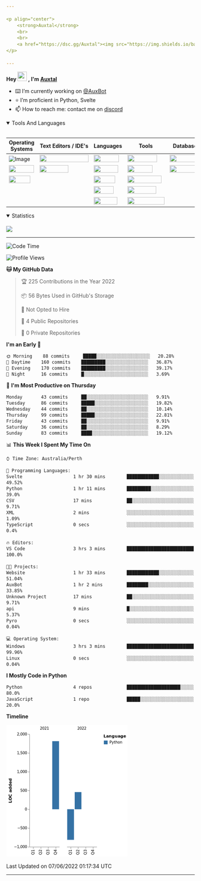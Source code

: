 ```yaml
---

<p align="center">
	<strong>Auxtal</strong>
	<br>
	<br>
	<a href="https://dsc.gg/Auxtal"><img src="https://img.shields.io/badge/Discord-5865F2.svg?logo=Discord&logoColor=white"></a>
</p>

---
```


**Hey <a href="https://dsc.gg/Auxtal"><img src="https://media.giphy.com/media/hvRJCLFzcasrR4ia7z/giphy.gif" width="25" height="25"></a> , I'm <a href="https://github.com/Auxtal">Auxtal</a>**

- ⌨️ I’m currently working on [@AuxBot](https://github.com/auxBot-discord-bot)
- ⭐ I’m proficient in Python, Svelte
- 📫 How to reach me: contact me on [discord](https://discord.com/users/327745755789918208)

<details open>
	<summary>Tools And Languages</summary>
	<br>
	<table>
		<thead>
			<tr>
				<th><span style="font-weight:bold">Operating Systems</span></th>
				<th><span style="font-weight:bold">Text Editors / IDE's</span></th>
				<th><span style="font-weight:bold">Languages</span></th>
				<th><span style="font-weight:bold">Tools</span></th>
				<th><span style="font-weight:bold">Databases</span></th>
			</tr>
		</thead>
		<tbody>
			<tr>
				<td><img src="https://img.shields.io/badge/Windows-0078D6.svg?logo=Windows&logoColor=white" alt="Image" width="77" height="20"></td>
				<td><img src="https://img.shields.io/badge/Visual%20Studio%20Code-007ACC.svg?logo=Visual-Studio-Code&logoColor=white" width="131" height="20"></td>
				<td><img src="https://img.shields.io/badge/Python-3776AB.svg?logo=Python&logoColor=white" width="67" height="20"></td>
				<td><img src="https://img.shields.io/badge/Portainer-13BEF9.svg?logo=Portainer&logoColor=white" width="79" height="20"></td>
				<td><img src="https://img.shields.io/badge/PostgreSQL-4169E1.svg?logo=PostgreSQL&logoColor=white" width="91" height="20"></td>
			</tr>
			<tr>
				<td><img src="https://img.shields.io/badge/macOS-000000.svg?logo=macOS&logoColor=white" width="67" height="20"></td>
				<td><img src="https://img.shields.io/badge/PyCharm-000000.svg?logo=PyCharm&logoColor=white" width="77" height="20"></td>
				<td><img src="https://img.shields.io/badge/HTML5-E34F26.svg?logo=HTML5&logoColor=white" width="65" height="20"></td>
				<td><img src="https://img.shields.io/badge/Docker-2496ED.svg?logo=Docker&logoColor=white" width="67" height="20"></td>
				<td><img src="https://img.shields.io/badge/MongoDB-47A248.svg?logo=MongoDB&logoColor=white" width="81" height="20"></td>
			</tr>
			<tr>
				<td><img src="https://img.shields.io/badge/Linux-FCC624.svg?logo=Linux&logoColor=black" width="57" height="20"></td>
				<td></td>
				<td><img src="https://img.shields.io/badge/CSS3-1572B6.svg?logo=CSS3&logoColor=white" width="57" height="20"></td>
				<td><img src="https://img.shields.io/badge/Kubernetes-326CE5.svg?logo=Kubernetes&logoColor=white" width="91" height="20"></td>
				<td></td>
			</tr>
			<tr>
				<td></td>
				<td></td>
				<td><img src="https://img.shields.io/badge/Sass-CC6699.svg?logo=Sass&logoColor=white" width="53" height="20"></td>
				<td><img src="https://img.shields.io/badge/GraphQL-E10098.svg?logo=GraphQL&logoColor=white" width="77" height="20"></td>
				<td></td>
			</tr>
			<tr>
				<td></td>
				<td></td>
				<td><img src="https://img.shields.io/badge/Svelte-FF3E00.svg?logo=Svelte&logoColor=white" width="63" height="20"></td>
				<td><img src="https://img.shields.io/badge/Tailwind%20CSS-06B6D4.svg?logo=Tailwind-CSS&logoColor=white" width="99" height="20"></td>
				<td></td>
			</tr>
		</tbody>
	</table>
</details>
<details open>
	<summary>Statistics</summary>
	<br>
	<a href="https://github.com/Auxtal">
		<img align="center" src="https://github-readme-stats.vercel.app/api/?username=Auxtal&show_icons=true&title_color=24A7FF&text_color=cccccc&bg_color=00000000&hide_border=true&icon_color=4F8CC9&hide_title=true&count_private=true&hide=prs,stars">
	</a>
</details>

---

<!--START_SECTION:waka-->
![Code Time](http://img.shields.io/badge/Code%20Time-836%20hrs%2058%20mins-blue)

![Profile Views](http://img.shields.io/badge/Profile%20Views-9-blue)

**🐱 My GitHub Data** 

> 🏆 225 Contributions in the Year 2022
 > 
> 📦 56 Bytes Used in GitHub's Storage 
 > 
> 🚫 Not Opted to Hire
 > 
> 📜 4 Public Repositories 
 > 
> 🔑 0 Private Repositories  
 > 
**I'm an Early 🐤** 

```text
🌞 Morning    88 commits     █████░░░░░░░░░░░░░░░░░░░░   20.28% 
🌆 Daytime    160 commits    █████████░░░░░░░░░░░░░░░░   36.87% 
🌃 Evening    170 commits    █████████░░░░░░░░░░░░░░░░   39.17% 
🌙 Night      16 commits     █░░░░░░░░░░░░░░░░░░░░░░░░   3.69%

```
📅 **I'm Most Productive on Thursday** 

```text
Monday       43 commits     ██░░░░░░░░░░░░░░░░░░░░░░░   9.91% 
Tuesday      86 commits     █████░░░░░░░░░░░░░░░░░░░░   19.82% 
Wednesday    44 commits     ██░░░░░░░░░░░░░░░░░░░░░░░   10.14% 
Thursday     99 commits     █████░░░░░░░░░░░░░░░░░░░░   22.81% 
Friday       43 commits     ██░░░░░░░░░░░░░░░░░░░░░░░   9.91% 
Saturday     36 commits     ██░░░░░░░░░░░░░░░░░░░░░░░   8.29% 
Sunday       83 commits     ████░░░░░░░░░░░░░░░░░░░░░   19.12%

```


📊 **This Week I Spent My Time On** 

```text
⌚︎ Time Zone: Australia/Perth

💬 Programming Languages: 
Svelte                   1 hr 30 mins        ████████████░░░░░░░░░░░░░   49.52% 
Python                   1 hr 11 mins        █████████░░░░░░░░░░░░░░░░   39.0% 
CSV                      17 mins             ██░░░░░░░░░░░░░░░░░░░░░░░   9.71% 
XML                      2 mins              ░░░░░░░░░░░░░░░░░░░░░░░░░   1.09% 
TypeScript               0 secs              ░░░░░░░░░░░░░░░░░░░░░░░░░   0.4%

🔥 Editors: 
VS Code                  3 hrs 3 mins        █████████████████████████   100.0%

🐱‍💻 Projects: 
Website                  1 hr 33 mins        ████████████░░░░░░░░░░░░░   51.04% 
AuxBot                   1 hr 2 mins         ████████░░░░░░░░░░░░░░░░░   33.85% 
Unknown Project          17 mins             ██░░░░░░░░░░░░░░░░░░░░░░░   9.71% 
api                      9 mins              █░░░░░░░░░░░░░░░░░░░░░░░░   5.37% 
Pyro                     0 secs              ░░░░░░░░░░░░░░░░░░░░░░░░░   0.04%

💻 Operating System: 
Windows                  3 hrs 3 mins        █████████████████████████   99.96% 
Linux                    0 secs              ░░░░░░░░░░░░░░░░░░░░░░░░░   0.04%

```

**I Mostly Code in Python** 

```text
Python                   4 repos             ████████████████████░░░░░   80.0% 
JavaScript               1 repo              █████░░░░░░░░░░░░░░░░░░░░   20.0%

```


**Timeline**

![Chart not found](https://raw.githubusercontent.com/Auxtal/Auxtal/main/charts/bar_graph.png) 


 Last Updated on 07/06/2022 01:17:34 UTC
<!--END_SECTION:waka-->

---
